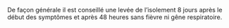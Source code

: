De façon générale il est conseillé une levée de l’isolement 8 jours après le début des symptômes et après 48 heures sans fièvre ni gêne respiratoire.
